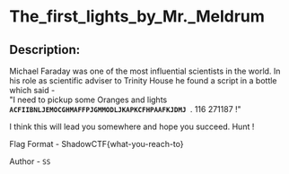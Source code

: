 
# The_first_lights_by_Mr._Meldrum
## Description:
Michael Faraday was one of the most influential scientists in the world. In his role as scientific adviser to Trinity House he found a script in a bottle which said - <br>
"I need to pickup some Oranges and lights **`ACFIIBNLJEMOCGHMAFFPJGMMODLJKAPKCFHPAAFKJDMJ `**. 116 271187 !"

I think this will lead you somewhere and hope you succeed. Hunt !

Flag Format - ShadowCTF{what-you-reach-to}

Author - `SS`

